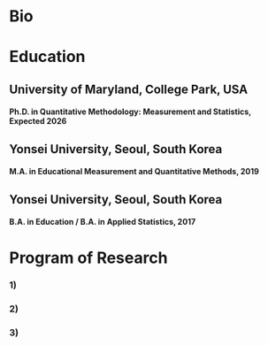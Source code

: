 # Bio

# Education
## University of Maryland, College Park, USA
#### Ph.D. in Quantitative Methodology: Measurement and Statistics, Expected 2026

## Yonsei University, Seoul, South Korea
#### M.A. in Educational Measurement and Quantitative Methods, 2019

## Yonsei University, Seoul, South Korea 
#### B.A. in Education / B.A. in Applied Statistics, 2017

# Program of Research

### 1)
### 2)
### 3)
